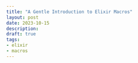 ```yaml
---
title: "A Gentle Introduction to Elixir Macros"
layout: post
date: 2023-10-15
description: 
draft: true
tags:
- elixir
- macros
---
```

